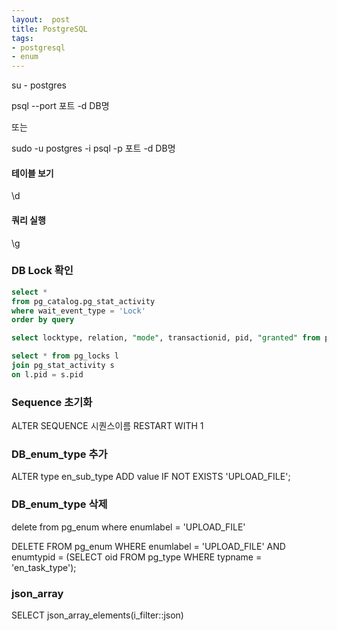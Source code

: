```yaml
---
layout:  post
title: PostgreSQL
tags:
- postgresql
- enum
---
```


su - postgres

psql --port 포트 -d DB명

또는 

sudo -u postgres -i psql -p 포트 -d DB명

#### 테이블 보기
\d

#### 쿼리 실행
\g

### DB Lock 확인
```sql
select *
from pg_catalog.pg_stat_activity
where wait_event_type = 'Lock'
order by query

select locktype, relation, "mode", transactionid, pid, "granted" from pg_locks

select * from pg_locks l
join pg_stat_activity s
on l.pid = s.pid
```

### Sequence 초기화
ALTER SEQUENCE 시퀀스이름 RESTART WITH 1

### DB_enum_type 추가
ALTER type en_sub_type ADD value IF NOT EXISTS 'UPLOAD_FILE';

### DB_enum_type 삭제
delete from pg_enum
where enumlabel = 'UPLOAD_FILE'

DELETE FROM pg_enum
WHERE enumlabel = 'UPLOAD_FILE'
  AND enumtypid = (SELECT oid FROM pg_type WHERE typname = 'en_task_type');


### json_array
SELECT json_array_elements(i_filter::json)
